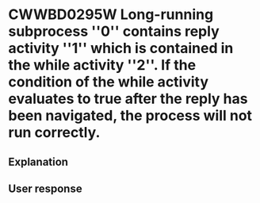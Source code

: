 # CWWBD0295W Long-running subprocess ''0'' contains reply activity ''1'' which is contained in the while activity ''2''. If the condition of the while activity evaluates to true after the reply has been navigated, the process will not run correctly.

## Explanation

## User response